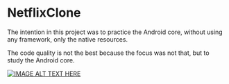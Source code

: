 # NetflixClone

The intention in this project was to practice the Android core, without using any framework, only the native resources.

The code quality is not the best because the focus was not that, but to study the Android core.


[![IMAGE ALT TEXT HERE](https://img.youtube.com/vi/YOUTUBE_VIDEO_ID_HERE/0.jpg)](https://www.youtube.com/watch?v=JIjPVOy5Yqk)
